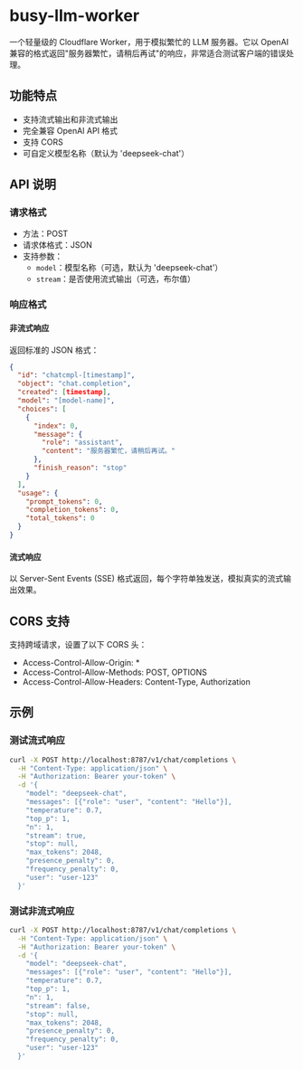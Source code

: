 # busy-llm-worker
一个轻量级的 Cloudflare Worker，用于模拟繁忙的 LLM 服务器。它以 OpenAI 兼容的格式返回"服务器繁忙，请稍后再试"的响应，非常适合测试客户端的错误处理。

## 功能特点

- 支持流式输出和非流式输出
- 完全兼容 OpenAI API 格式
- 支持 CORS
- 可自定义模型名称（默认为 'deepseek-chat'）

## API 说明

### 请求格式

- 方法：POST
- 请求体格式：JSON
- 支持参数：
  - `model`：模型名称（可选，默认为 'deepseek-chat'）
  - `stream`：是否使用流式输出（可选，布尔值）

### 响应格式

#### 非流式响应

返回标准的 JSON 格式：

```json
{
  "id": "chatcmpl-[timestamp]",
  "object": "chat.completion",
  "created": [timestamp],
  "model": "[model-name]",
  "choices": [
    {
      "index": 0,
      "message": {
        "role": "assistant",
        "content": "服务器繁忙，请稍后再试。"
      },
      "finish_reason": "stop"
    }
  ],
  "usage": {
    "prompt_tokens": 0,
    "completion_tokens": 0,
    "total_tokens": 0
  }
}
```

#### 流式响应

以 Server-Sent Events (SSE) 格式返回，每个字符单独发送，模拟真实的流式输出效果。

## CORS 支持

支持跨域请求，设置了以下 CORS 头：
- Access-Control-Allow-Origin: *
- Access-Control-Allow-Methods: POST, OPTIONS
- Access-Control-Allow-Headers: Content-Type, Authorization

## 示例

### 测试流式响应

```bash
curl -X POST http://localhost:8787/v1/chat/completions \
  -H "Content-Type: application/json" \
  -H "Authorization: Bearer your-token" \
  -d '{
    "model": "deepseek-chat",
    "messages": [{"role": "user", "content": "Hello"}],
    "temperature": 0.7,
    "top_p": 1,
    "n": 1,
    "stream": true,
    "stop": null,
    "max_tokens": 2048,
    "presence_penalty": 0,
    "frequency_penalty": 0,
    "user": "user-123"
  }'
``` 

### 测试非流式响应    

```bash
curl -X POST http://localhost:8787/v1/chat/completions \
  -H "Content-Type: application/json" \
  -H "Authorization: Bearer your-token" \
  -d '{
    "model": "deepseek-chat",
    "messages": [{"role": "user", "content": "Hello"}],
    "temperature": 0.7,
    "top_p": 1,
    "n": 1,
    "stream": false,
    "stop": null,
    "max_tokens": 2048,
    "presence_penalty": 0,
    "frequency_penalty": 0,
    "user": "user-123"
  }'
```